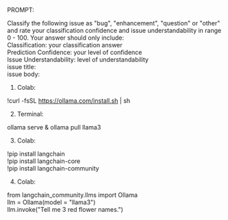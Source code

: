 PROMPT:

Classify the following issue as "bug", "enhancement", "question" or "other" and rate your classification confidence and issue understandability in range 0 - 100. Your answer should only include:  
Classification: your classification answer  
Prediction Confidence: your level of confidence  
Issue Understandability: level of understandability  
issue title:  
issue body:  

1. Colab:

!curl -fsSL https://ollama.com/install.sh | sh

2. Terminal:

ollama serve & ollama pull llama3

3. Colab:

!pip install langchain  
!pip install langchain-core  
!pip install langchain-community  

4. Colab:

from langchain_community.llms import Ollama  
llm = Ollama(model = "llama3")  
llm.invoke("Tell me 3 red flower names.")  

